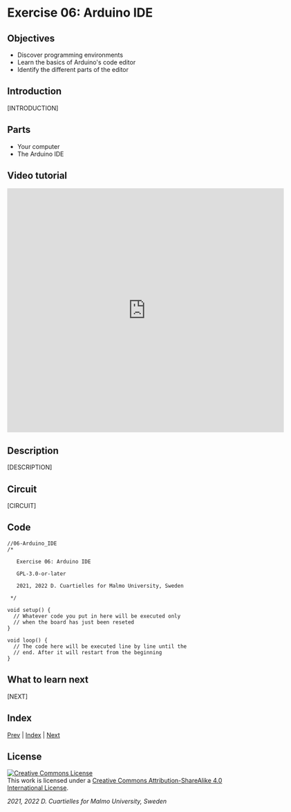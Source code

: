 # Exercise 06: Arduino IDE

## Objectives

* Discover programming environments
* Learn the basics of Arduino's code editor
* Identify the different parts of the editor


## Introduction

[INTRODUCTION]

## Parts

* Your computer
* The Arduino IDE

## Video tutorial

<iframe src="https://player.vimeo.com/video/525798753?h=f748b8ef74" width="640" height="564" frameborder="0" allow="autoplay; fullscreen" allowfullscreen></iframe>

## Description

[DESCRIPTION]

## Circuit

[CIRCUIT]

## Code

```c_cpp
//06-Arduino_IDE
/*

   Exercise 06: Arduino IDE

   GPL-3.0-or-later

   2021, 2022 D. Cuartielles for Malmo University, Sweden

 */

void setup() {
  // Whatever code you put in here will be executed only 
  // when the board has just been reseted
}

void loop() {
  // The code here will be executed line by line until the 
  // end. After it will restart from the beginning
}
```

## What to learn next

[NEXT]

## Index

[Prev](../05-Jumperwires/05-Jumperwires.md) |  [Index](../course_index.md) |  [Next](../07-Programming_Arduino/07-Programming_Arduino.md)

## License

<a rel="license" href="http://creativecommons.org/licenses/by-sa/4.0/"><img alt="Creative Commons License" style="border-width:0" src="https://i.creativecommons.org/l/by-sa/4.0/80x15.png" /></a><br />This work is licensed under a <a rel="license" href="http://creativecommons.org/licenses/by-sa/4.0/">Creative Commons Attribution-ShareAlike 4.0 International License</a>.

*2021, 2022 D. Cuartielles for Malmo University, Sweden*
